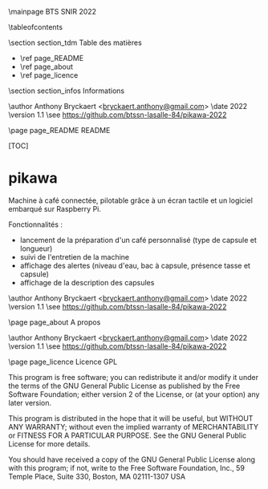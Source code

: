 \mainpage BTS SNIR 2022

\tableofcontents

\section section_tdm Table des matières
- \ref page_README
- \ref page_about
- \ref page_licence

\section section_infos Informations

\author Anthony Bryckaert <<bryckaert.anthony@gmail.com>>
\date 2022
\version 1.1
\see https://github.com/btssn-lasalle-84/pikawa-2022


\page page_README README

[TOC]

# pikawa

Machine à café connectée, pilotable grâce à un écran tactile et un logiciel embarqué sur Raspberry Pi.

Fonctionnalités :

- lancement de la préparation d'un café personnalisé (type de capsule et longueur)
- suivi de l'entretien de la machine
- affichage des alertes (niveau d'eau, bac à capsule, présence tasse et capsule)
- affichage de la description des capsules

\author Anthony Bryckaert <<bryckaert.anthony@gmail.com>>
\date 2022
\version 1.1
\see https://github.com/btssn-lasalle-84/pikawa-2022


\page page_about A propos

\author Anthony Bryckaert <<bryckaert.anthony@gmail.com>>
\date 2022
\version 1.1
\see https://github.com/btssn-lasalle-84/pikawa-2022


\page page_licence Licence GPL

This program is free software; you can redistribute it and/or modify
it under the terms of the GNU General Public License as published by
the Free Software Foundation; either version 2 of the License, or
(at your option) any later version.

This program is distributed in the hope that it will be useful,
but WITHOUT ANY WARRANTY; without even the implied warranty of
MERCHANTABILITY or FITNESS FOR A PARTICULAR PURPOSE. See the
GNU General Public License for more details.

You should have received a copy of the GNU General Public License
along with this program; if not, write to the Free Software
Foundation, Inc., 59 Temple Place, Suite 330, Boston, MA 02111-1307 USA
